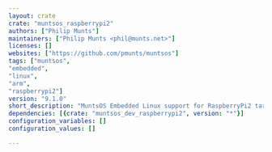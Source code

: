 ```yaml
---
layout: crate
crate: "muntsos_raspberrypi2"
authors: ["Philip Munts"]
maintainers: ["Philip Munts <phil@munts.net>"]
licenses: []
websites: ["https://github.com/pmunts/muntsos"]
tags: ["muntsos",
"embedded",
"linux",
"arm",
"raspberrypi2"]
version: "9.1.0"
short_description: "MuntsOS Embedded Linux support for RaspberryPi2 targets"
dependencies: [{crate: "muntsos_dev_raspberrypi2", version: "*"}]
configuration_variables: []
configuration_values: []

---
```




